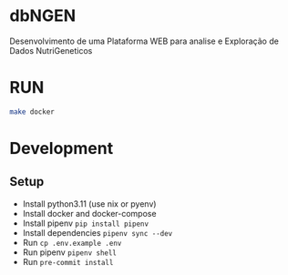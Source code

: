 # dbNGEN

Desenvolvimento de uma Plataforma WEB para analise e Exploração de Dados NutriGeneticos

# RUN

```bash
make docker
```

# Development

## Setup

- Install python3.11 (use nix or pyenv)
- Install docker and docker-compose
- Install pipenv `pip install pipenv`
- Install dependencies `pipenv sync --dev`
- Run `cp .env.example .env`
- Run pipenv `pipenv shell`
- Run `pre-commit install`
